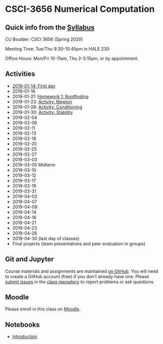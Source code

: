 # CSCI-3656 Numerical Computation

## Quick info from the [Syllabus](Syllabus.md)

CU Boulder: CSCI 3656 (Spring 2020)

Meeting Time: Tue/Thu 9:30-10:45pm in HALE 230

Office Hours: Mon/Fri 10-11am, Thu 2-3:15pm, or by appointment.

## Activities

* [2019-01-14: First day](https://classroom.github.com/a/TH7aGVZp)
* 2019-01-16
* 2019-01-21: [Homework 1: Rootfinding](https://classroom.github.com/a/PncpaPPY)
* 2019-01-23: [Activity: Newton](https://classroom.github.com/a/Mllopi2a)
* 2019-01-28: [Activity: Conditioning](https://classroom.github.com/a/s25NU3NK)
* 2019-01-30: [Activity: Stability](https://classroom.github.com/a/jfr0-rL8)
* 2019-02-04
* 2019-02-06
* 2019-02-11
* 2019-02-13
* 2019-02-18
* 2019-02-20
* 2019-02-25
* 2019-02-27
* 2019-03-03
* 2019-03-05 Midterm
* 2019-03-10
* 2019-03-12
* 2019-03-17
* 2019-03-19
* 2019-03-31
* 2019-04-02
* 2019-04-07
* 2019-04-09
* 2019-04-14
* 2019-04-16
* 2019-04-21
* 2019-04-23
* 2019-04-28
* 2019-04-30 (last day of classes)
* Final projects (team presentations and peer evaluation in groups)

## Git and Jupyter

Course materials and assignments are maintained
[on GitHub](https://github.com/cu-numcomp).
You will need to create a GitHub account (free) if you don't already
have one.  Please
[submit issues](https://github.com/cu-numcomp/numcomp-class/issues)
in the
[class repository](https://github.com/cu-numcomp/numcomp-class)
to report problems or ask questions.

## Moodle

Please enroll in this class on [Moodle](https://moodle.cs.colorado.edu).

## Notebooks

* [Introduction](Introduction.ipynb)
